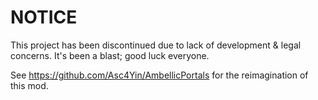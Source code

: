 # NOTICE

This project has been discontinued due to lack of development & legal concerns. It's been a blast; good luck everyone.

See https://github.com/Asc4Yin/AmbellicPortals for the reimagination of this mod.
